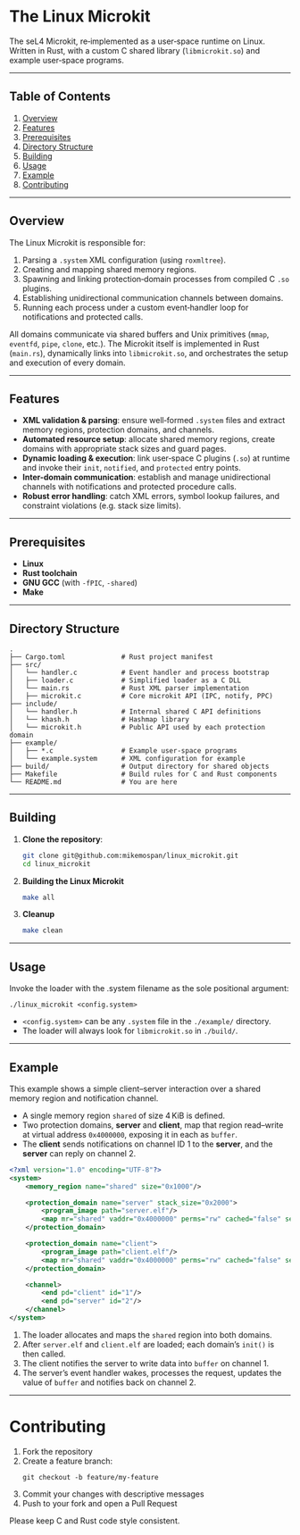 # The Linux Microkit

The seL4 Microkit, re‑implemented as a user‑space runtime on Linux. Written in Rust, with a custom C shared library (```libmicrokit.so```) and example user‑space programs.

---

## Table of Contents

1. [Overview](#overview)
2. [Features](#features)
3. [Prerequisites](#prerequisites)
4. [Directory Structure](#directory-structure)
5. [Building](#building)
6. [Usage](#usage)
7. [Example](#example)
8. [Contributing](#contributing)

---

## Overview

The Linux Microkit is responsible for:

1. Parsing a `.system` XML configuration (using `roxmltree`).  
2. Creating and mapping shared memory regions.  
3. Spawning and linking protection‑domain processes from compiled C `.so` plugins.  
4. Establishing unidirectional communication channels between domains.  
5. Running each process under a custom event‑handler loop for notifications and protected calls.  

All domains communicate via shared buffers and Unix primitives (`mmap`, `eventfd`, `pipe`, `clone`, etc.). The Microkit itself is implemented in Rust (`main.rs`), dynamically links into `libmicrokit.so`, and orchestrates the setup and execution of every domain.

---

## Features

- **XML validation & parsing**: ensure well‑formed `.system` files and extract memory regions, protection domains, and channels.  
- **Automated resource setup**: allocate shared memory regions, create domains with appropriate stack sizes and guard pages.  
- **Dynamic loading & execution**: link user‑space C plugins (`.so`) at runtime and invoke their `init`, `notified`, and `protected` entry points.  
- **Inter-domain communication**: establish and manage unidirectional channels with notifications and protected procedure calls.  
- **Robust error handling**: catch XML errors, symbol lookup failures, and constraint violations (e.g. stack size limits).  

---

## Prerequisites

- **Linux**
- **Rust toolchain**
- **GNU GCC** (with `-fPIC`, `-shared`)  
- **Make**  

---

## Directory Structure

```text
.
├── Cargo.toml              # Rust project manifest
├── src/
│   └── handler.c           # Event handler and process bootstrap
│   ├── loader.c            # Simplified loader as a C DLL
│   └── main.rs             # Rust XML parser implementation
│   ├── microkit.c          # Core microkit API (IPC, notify, PPC)
├── include/
│   └── handler.h           # Internal shared C API definitions
│   └── khash.h             # Hashmap library
│   └── microkit.h          # Public API used by each protection domain
├── example/
│   ├── *.c                 # Example user‑space programs
│   └── example.system      # XML configuration for example
├── build/                  # Output directory for shared objects
├── Makefile                # Build rules for C and Rust components
└── README.md               # You are here
```

---

## Building

1. **Clone the repository**:
    ```bash
    git clone git@github.com:mikemospan/linux_microkit.git
    cd linux_microkit
    ```
2. **Building the Linux Microkit**
    ```bash
    make all
    ```
3. **Cleanup**
    ```bash
    make clean
    ```
---

## Usage

Invoke the loader with the .system filename as the sole positional argument:

```
./linux_microkit <config.system>
```

- ```<config.system>``` can be any ```.system``` file in the ```./example/``` directory.
- The loader will always look for ```libmicrokit.so``` in ```./build/```.

---

## Example

This example shows a simple client–server interaction over a shared memory region and notification channel.
- A single memory region ```shared``` of size 4 KiB is defined.
- Two protection domains, **server** and **client**, map that region read–write at virtual address ```0x4000000```, exposing it in each as ```buffer```.
- The **client** sends notifications on channel ID 1 to the **server**, and the **server** can reply on channel 2.

```xml
<?xml version="1.0" encoding="UTF-8"?>
<system>
    <memory_region name="shared" size="0x1000"/>

    <protection_domain name="server" stack_size="0x2000">
        <program_image path="server.elf"/>
        <map mr="shared" vaddr="0x4000000" perms="rw" cached="false" setvar_vaddr="buffer"/>
    </protection_domain>

    <protection_domain name="client">
        <program_image path="client.elf"/>
        <map mr="shared" vaddr="0x4000000" perms="rw" cached="false" setvar_vaddr="buffer"/>
    </protection_domain>

    <channel>
        <end pd="client" id="1"/>
        <end pd="server" id="2"/>
    </channel>
</system>
```

1. The loader allocates and maps the ```shared``` region into both domains.
2. After ```server.elf``` and ```client.elf``` are loaded; each domain’s ```init()``` is then called.
3. The client notifies the server to write data into ```buffer``` on channel 1.
4. The server’s event handler wakes, processes the request, updates the value of ```buffer``` and notifies back on channel 2.


---

# Contributing

1. Fork the repository
2. Create a feature branch:
    ```
    git checkout -b feature/my-feature
    ```
3. Commit your changes with descriptive messages
4. Push to your fork and open a Pull Request

Please keep C and Rust code style consistent.